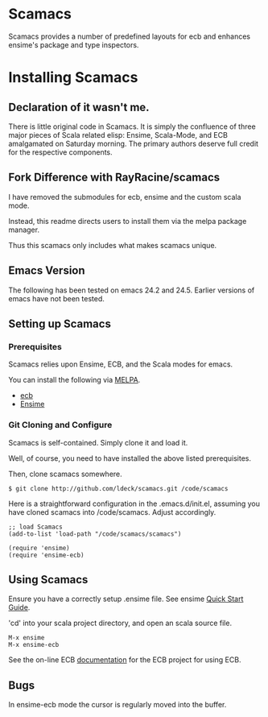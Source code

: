 # Scamacs

Scamacs provides a number of predefined layouts for ecb and enhances ensime's package and type inspectors.

# Installing Scamacs

## Declaration of it wasn't me.

There is little original code in Scamacs.  It is simply the confluence of three major pieces of Scala related elisp: Ensime, Scala-Mode, and ECB amalgamated on Saturday morning.  The primary authors deserve full credit for the respective components.

## Fork Difference with RayRacine/scamacs

I have removed the submodules for ecb, ensime and the custom scala mode.

Instead, this readme directs users to install them via the melpa package manager.

Thus this scamacs only includes what makes scamacs unique.

## Emacs Version
The following has been tested on emacs 24.2 and 24.5.  Earlier versions of emacs have not been tested.

## Setting up Scamacs

### Prerequisites

Scamacs relies upon Ensime, ECB, and the Scala modes for emacs.

You can install the following via [MELPA](http://melpa.org/#/getting-started "MELPA getting started").

- [ecb](http://melpa.org/#/ecb)
- [Ensime](http://melpa.org/#/ensime)

### Git Cloning and Configure

Scamacs is self-contained. Simply clone it and load it.

Well, of course, you need to have installed the above listed prerequisites.

Then, clone scamacs somewhere.

    $ git clone http://github.com/ldeck/scamacs.git /code/scamacs

Here is a straightforward configuration in the .emacs.d/init.el, assuming you have cloned scamacs into /code/scamacs. Adjust accordingly.

    ;; load Scamacs
    (add-to-list 'load-path "/code/scamacs/scamacs")

    (require 'ensime)
    (require 'ensime-ecb)

## Using Scamacs

Ensure you have a correctly setup .ensime file. See ensime [Quick Start Guide](https://github.com/ensime/ensime-emacs/wiki/Quick-Start-Guide "Ensime Quick Start Guide").

'cd' into your scala project directory, and open an scala source file.

    M-x ensime
    M-x ensime-ecb

See the on-line ECB [documentation](http://melpa.org/#/ecb) for the ECB project for using ECB.

## Bugs

In ensime-ecb mode the cursor is regularly moved into the buffer.